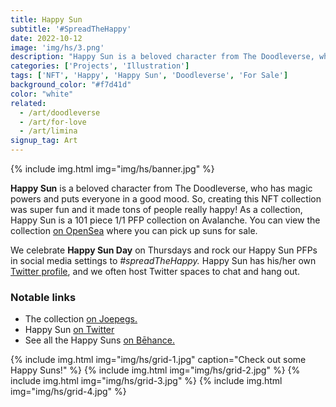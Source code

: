```yaml
---
title: Happy Sun
subtitle: '#SpreadTheHappy'
date: 2022-10-12
image: 'img/hs/3.png'
description: "Happy Sun is a beloved character from The Doodleverse, who has magic powers and puts everyone in a good mood."
categories: ['Projects', 'Illustration']
tags: ['NFT', 'Happy', 'Happy Sun', 'Doodleverse', 'For Sale']
background_color: "#f7d41d"
color: "white"
related:
  - /art/doodleverse
  - /art/for-love
  - /art/limina
signup_tag: Art
---
```

{% include img.html img="img/hs/banner.jpg" %}

**Happy Sun** is a beloved character from The Doodleverse, who has magic powers and puts everyone in a good mood. So, creating this NFT collection was super fun and it made tons of people really happy! As a collection, Happy Sun is a 101 piece 1/1 PFP collection on Avalanche. You can view the collection [on OpenSea](https://ttkb.me/happysun) where you can pick up suns for sale.

We celebrate **Happy Sun Day** on Thursdays and rock our Happy Sun PFPs in social media settings to *#spreadTheHappy.* Happy Sun has his/her own [Twitter profile](https://twitter.com/HappySunFam), and we often host Twitter spaces to chat and hang out.

### Notable links
- The collection [on Joepegs.](https://ttkb.me/hs)
- Happy Sun [on Twitter](https://twitter.com/HappySunFam)
- See all the Happy Suns [on Bēhance.](https://www.behance.net/gallery/154170369/Happy-Sun)

{% include img.html img="img/hs/grid-1.jpg" caption="Check out some Happy Suns!" %}
{% include img.html img="img/hs/grid-2.jpg" %}
{% include img.html img="img/hs/grid-3.jpg" %}
{% include img.html img="img/hs/grid-4.jpg" %}